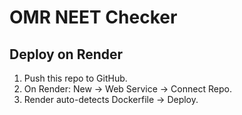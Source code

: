 # OMR NEET Checker

## Deploy on Render
1. Push this repo to GitHub.
2. On Render: New → Web Service → Connect Repo.
3. Render auto-detects Dockerfile → Deploy.

